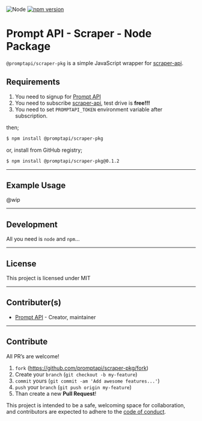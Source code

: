 ![Node](https://img.shields.io/badge/node-14.9.0-green.svg)
[![npm version](https://badge.fury.io/js/%40promptapi%2Fscraper-pkg.svg)](https://badge.fury.io/js/%40promptapi%2Fscraper-pkg)

# Prompt API - Scraper - Node Package

`@promptapi/scraper-pkg` is a simple JavaScript wrapper for [scraper-api][scraper-api].

## Requirements

1. You need to signup for [Prompt API][promptapi-signup]
1. You need to subscribe [scraper-api][scraper-api], test drive is **free!!!**
1. You need to set `PROMPTAPI_TOKEN` environment variable after subscription.

then;

```bash
$ npm install @promptapi/scraper-pkg
```

or, install from GitHub registry;

```bash
$ npm install @promptapi/scraper-pkg@0.1.2
```

---

## Example Usage

@wip

---

## Development

All you need is `node` and `npm`...

---

## License

This project is licensed under MIT

---

## Contributer(s)

* [Prompt API](https://github.com/promptapi) - Creator, maintainer

---

## Contribute

All PR’s are welcome!

1. `fork` (https://github.com/promptapi/scraper-pkg/fork)
1. Create your `branch` (`git checkout -b my-feature`)
1. `commit` yours (`git commit -am 'Add awesome features...'`)
1. `push` your `branch` (`git push origin my-feature`)
1. Than create a new **Pull Request**!

This project is intended to be a safe,
welcoming space for collaboration, and contributors are expected to adhere to
the [code of conduct][coc].

[promptapi-signup]: https://promptapi.com/#signup-form
[scraper-api]:      https://promptapi.com/marketplace/description/scraper-api
[coc]:              https://github.com/promptapi/scraper-pkg/blob/main/CODE_OF_CONDUCT.md